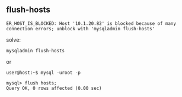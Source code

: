 ## flush-hosts

```
ER_HOST_IS_BLOCKED: Host '10.1.20.82' is blocked because of many connection errors; unblock with 'mysqladmin flush-hosts'
```

solve:

```
mysqladmin flush-hosts
```

or 

```
user@host:~$ mysql -uroot -p

mysql> flush hosts;
Query OK, 0 rows affected (0.00 sec)
```